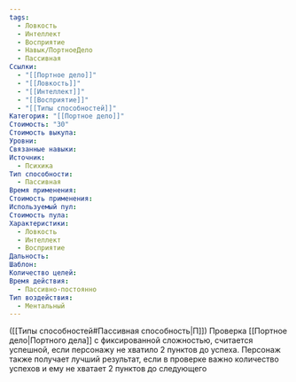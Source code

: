 ```yaml
---
tags:
  - Ловкость
  - Интеллект
  - Восприятие
  - Навык/ПортноеДело
  - Пассивная
Ссылки:
  - "[[Портное дело]]"
  - "[[Ловкость]]"
  - "[[Интеллект]]"
  - "[[Восприятие]]"
  - "[[Типы способностей]]"
Категория: "[[Портное дело]]"
Стоимость: "30"
Стоимость выкупа: 
Уровни: 
Связанные навыки: 
Источник:
  - Психика
Тип способности:
  - Пассивная
Время применения: 
Стоимость применения: 
Используемый пул: 
Стоимость пула: 
Характеристики:
  - Ловкость
  - Интеллект
  - Восприятие
Дальность: 
Шаблон: 
Количество целей: 
Время действия:
  - Пассивно-постоянно
Тип воздействия:
  - Ментальный
---
```

([[Типы способностей#Пассивная способность|П]]) Проверка [[Портное дело|Портного дела]] с фиксированной сложностью, считается успешной, если персонажу не хватило 2 пунктов до успеха. Персонаж также получает лучший результат, если в проверке важно количество успехов и ему не хватает 2 пунктов до следующего